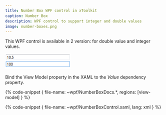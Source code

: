 ```yaml
---
title: Number Box WPF control in xToolkit
caption: Number Box
description: WPF control to support integer and double values
image: number-boxes.png
---
```

This WPF control is available in 2 version: for double value and integer values.

![Integer and Double number boxes](number-boxes.png)

Bind the View Model property in the XAML to the *Value* dependency property.

{% code-snippet { file-name: ~wpf/NumberBoxDocs.*, regions: [view-model] } %}

{% code-snippet { file-name: ~wpf/NumberBoxControl.xaml, lang: xml } %}
